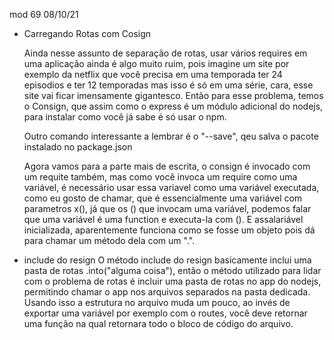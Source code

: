 mod 69                                              08/10/21

- Carregando Rotas com Cosign

  Ainda nesse assunto de separação de rotas, usar vários
requires em uma aplicação ainda é algo muito ruim, pois
imagine um site por exemplo da netflix que você precisa
em uma temporada ter 24 episodios e ter 12 temporadas
mas isso é só em uma série, cara, esse site vai ficar 
imensamente gigantesco.
  Então para esse problema, temos o Consign, que assim
como o express é um módulo adicional do nodejs, para instalar
como você já sabe é só usar o npm.

  Outro comando interessante a lembrar é o "--save", qeu 
salva o pacote instalado no package.json

  Agora vamos para a parte mais de escrita, o consign é 
invocado com um requite também, mas como você invoca um
require como uma variável, é necessário usar essa variavel
como uma variável executada, como eu gosto de chamar, que é
essencialmente uma variável com parametros x(), já que os ()
que invocam uma variável, podemos falar que uma variável é 
uma function e executa-la com (). 
   E assalariável inicializada, aparentemente funciona como 
se fosse um objeto pois dá para chamar um método dela com 
um ".".

* include do resign
  O método include do resign basicamente inclui uma pasta
de rotas .into("alguma coisa"), então o método utilizado
para lidar com o problema de rotas é incluir uma pasta de 
rotas no app do nodejs, permitindo chamar o app nos 
arquivos separados na pasta dedicada.
Usando isso a estrutura no arquivo muda um pouco, ao invés
de exportar uma variável por exemplo com o routes, você deve
retornar uma função na qual retornara todo o bloco de código
do arquivo.